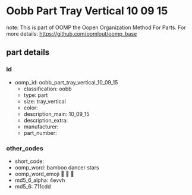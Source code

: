 # Oobb Part Tray Vertical 10 09 15  

note: This is part of OOMP the Oopen Organization Method For Parts. For more details: https://github.com/oomlout/oomp_base

##  part details





### id
* oomp_id: oobb_part_tray_vertical_10_09_15
  * classification: oobb
  * type: part
  * size: tray_vertical
  * color: 
  * description_main: 10_09_15
  * description_extra: 
  * manufacturer: 
  * part_number: 

### other_codes
* short_code: 
* oomp_word: bamboo dancer stars
* oomp_word_emoji :bamboo: :dancer: :stars:
* md5_6_alpha: 4evvh
* md5_6: 711cdd